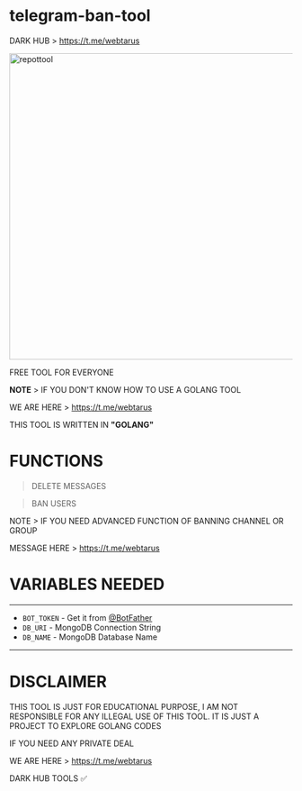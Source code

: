 # telegram-ban-tool

DARK HUB > https://t.me/webtarus


<img width="544" alt="repottool" src="https://user-images.githubusercontent.com/118540164/203845002-87bbe91f-5611-4165-868a-02da65568a17.png">


FREE TOOL FOR EVERYONE


<b>NOTE</b> > IF YOU DON'T KNOW HOW TO USE A GOLANG TOOL

WE ARE HERE > https://t.me/webtarus

THIS TOOL IS WRITTEN IN <b>"GOLANG"</b>

# FUNCTIONS 
> DELETE MESSAGES 

> BAN USERS

NOTE > IF YOU NEED ADVANCED FUNCTION OF BANNING CHANNEL OR GROUP

MESSAGE HERE > https://t.me/webtarus

# VARIABLES NEEDED
 ---------------
 - `BOT_TOKEN` - Get it from [@BotFather](https://t.me/BotFather)
 - `DB_URI` - MongoDB Connection String
 - `DB_NAME` - MongoDB Database Name
-----------------

# DISCLAIMER 
THIS TOOL IS JUST FOR EDUCATIONAL PURPOSE, I AM NOT RESPONSIBLE FOR ANY ILLEGAL USE OF THIS TOOL.
IT IS JUST A PROJECT TO EXPLORE GOLANG CODES

IF YOU NEED ANY PRIVATE DEAL 

WE ARE HERE > https://t.me/webtarus

DARK HUB TOOLS  ✅

